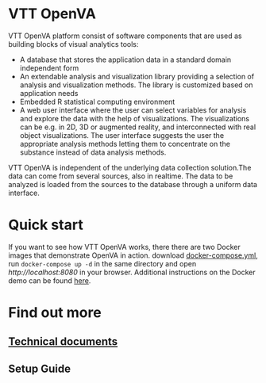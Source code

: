 # VTT OpenVA
VTT OpenVA platform consist of software components that are used as building blocks of visual analytics tools:

* A database that stores the application data in a standard domain independent form
* An extendable analysis and visualization library providing a selection of analysis and visualization methods. The library is customized based on application needs
* Embedded R statistical computing environment
* A web user interface where the user can select variables for analysis and explore the data with the help of visualizations. The visualizations can be e.g. in 2D, 3D or augmented reality, and interconnected with real object visualizations. The user interface suggests the user the appropriate analysis methods letting them to concentrate on the substance instead of data analysis methods.

VTT OpenVA is independent of the underlying data collection solution.The data can come from several sources, also in realtime. The data to be analyzed is loaded from the sources to the database through a uniform data interface.

# Quick start

If you want to see how VTT OpenVA works, there there are two Docker images that demonstrate OpenVA in action. download [docker-compose.yml](https://github.com/pekka-siltanen/vttopenva/blob/master/docker-compose.yml), run `docker-compose up -d`  in the same directory and open _http://localhost:8080_ in your browser. Additional instructions on the Docker demo can be found [here](https://github.com/pekka-siltanen/vttopenva/wiki/Docker-demo).

# Find out more
## [Technical documents](https://github.com/pekka-siltanen/vttopenva/wiki/Technical-documents)
## Setup Guide

